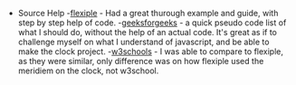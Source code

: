  * Source Help
    -[flexiple](https://flexiple.com/javascript/javascript-clock/) - Had a great thurough example and guide, with step by step help of code.
    -[geeksforgeeks](https://www.geeksforgeeks.org/how-to-design-digital-clock-using-javascript/) - a quick pseudo code list of what I should do, without the help of an actual code. It's great as if to challenge myself on what I understand of javascript, and be able to make the clock project.
    -[w3schools](https://www.w3schools.com/js/tryit.asp?filename=tryjs_timing_clock) - I was able to compare to flexiple, as they were similar, only difference was on how flexiple used the meridiem on the clock, not w3school.
